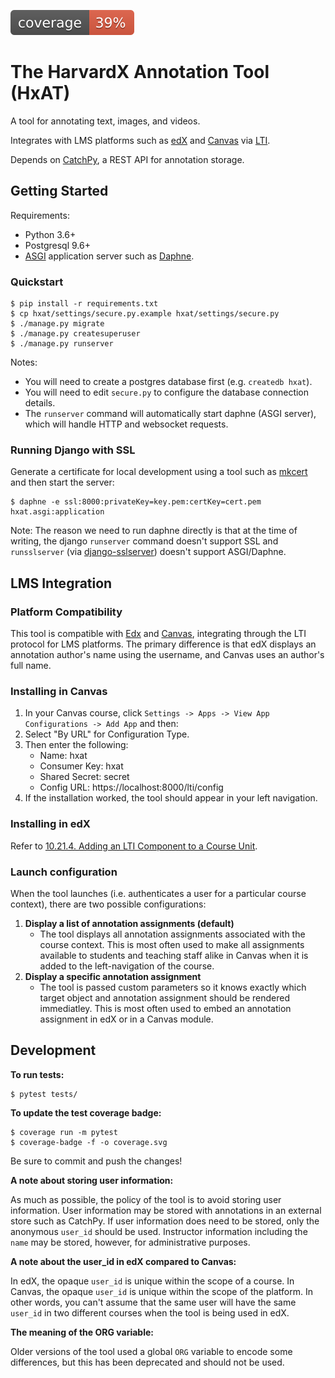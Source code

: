 ![Coverage Status](./coverage.svg)

# The HarvardX Annotation Tool (HxAT)

A tool for annotating text, images, and videos.

Integrates with LMS platforms such as [edX](https://www.edx.org/) and [Canvas](https://www.instructure.com/canvas/) via [LTI](https://www.imsglobal.org/activity/learning-tools-interoperability).

Depends on [CatchPy](https://github.com/nmaekawa/catchpy), a REST API for annotation storage.

## Getting Started
Requirements:

- Python 3.6+ 
- Postgresql 9.6+
- [ASGI](https://asgi.readthedocs.io/en/latest/) application server such as [Daphne](http://github.com/django/daphne).

### Quickstart

```
$ pip install -r requirements.txt
$ cp hxat/settings/secure.py.example hxat/settings/secure.py 
$ ./manage.py migrate
$ ./manage.py createsuperuser
$ ./manage.py runserver
```

Notes:
- You will need to create a postgres database first (e.g. `createdb hxat`).
- You will need to edit `secure.py` to configure the database connection details.
- The `runserver` command will automatically start daphne (ASGI server), which will handle HTTP and websocket requests. 

### Running Django with SSL

Generate a certificate for local development using a tool such as [mkcert](https://github.com/FiloSottile/mkcert) and then start the server:

```
$ daphne -e ssl:8000:privateKey=key.pem:certKey=cert.pem hxat.asgi:application
```

Note: The reason we need to run daphne directly is that at the time of writing, the django `runserver` command doesn't support SSL and `runsslserver` (via [django-sslserver](https://github.com/teddziuba/django-sslserver)) doesn't support ASGI/Daphne. 

## LMS Integration

### Platform Compatibility

This tool is compatible with [Edx](https://www.edx.org/) and [Canvas](https://www.canvaslms.com/), integrating through the LTI protocol for LMS platforms. The primary difference is that edX displays an annotation author's name using the username, and Canvas uses an author's full name.

### Installing in Canvas

1. In your Canvas course, click `Settings -> Apps -> View App Configurations -> Add App` and then:
2. Select "By URL" for Configuration Type.
3. Then enter the following:
    - Name: hxat
    - Consumer Key: hxat
    - Shared Secret: secret
    - Config URL: https://localhost:8000/lti/config
4. If the installation worked, the tool should appear in your left navigation.

### Installing in edX

Refer to [10.21.4. Adding an LTI Component to a Course Unit](https://edx.readthedocs.io/projects/open-edx-building-and-running-a-course/en/latest/exercises_tools/lti_component.html#adding-an-lti-component-to-a-course-unit).

### Launch configuration

When the tool launches (i.e. authenticates a user for a particular course context), there are two possible configurations: 

1. **Display a list of annotation assignments (default)**
	- The tool displays all annotation assignments associated with the course context. This is most often used to make all assignments available to students and teaching staff alike in Canvas when it is added to the left-navigation of the course.
2. **Display a specific annotation assignment**
	- The tool is passed custom parameters so it knows exactly which target object and annotation assignment should be rendered immediatley. This is most often used to embed an annotation assignment in edX or in a Canvas module.

## Development

**To run tests:**

```
$ pytest tests/
```

**To update the test coverage badge:**

```
$ coverage run -m pytest
$ coverage-badge -f -o coverage.svg
```

Be sure to commit and push the changes!

**A note about storing user information:**

As much as possible, the policy of the tool is to avoid storing user information. User information may be stored with annotations in an external store such as CatchPy. If user information does need to be stored, only the anonymous `user_id` should be used. Instructor information including the `name` may be stored, however, for administrative purposes.


**A note about the user_id in edX compared to Canvas:**

In edX, the opaque `user_id` is unique within the scope of a course. In Canvas, the opaque `user_id` is unique within the scope of the platform. In other words, you can't assume that the same user will have the same `user_id` in two different courses when the tool is being used in edX.

**The meaning of the ORG variable:**

Older versions of the tool used a global `ORG` variable to encode some differences, but this has been deprecated and should not be used.
